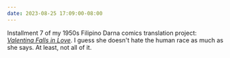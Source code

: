 ```yaml
---
date: 2023-08-25 17:09:00-08:00
---
```


Installment 7 of my 1950s Filipino Darna comics translation project: [_Valentina Falls in Love_](https://multoghost.wordpress.com/2023/08/25/1950s-darna-valentina-falls-in-love/). I guess she doesn't hate the human race as much as she says. At least, not all of it.
